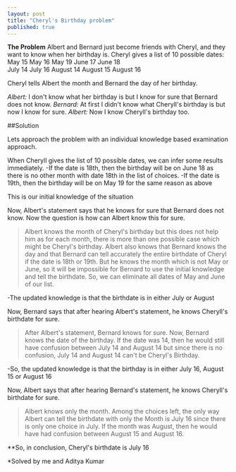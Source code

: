 ```yaml
---
layout: post
title: "Cheryl's Birthday problem"
published: true
---
```


**The Problem**
Albert and Bernard just become friends with Cheryl, and they want to know when her birthday is. Cheryl gives a list of 10 possible dates:
May 15	     May 16	     May 19
June 17		 June 18     
July 14		 July 16
August 14 	 August 15 	  August 16

Cheryl tells Albert the month and Bernard the day of her birthday.

*Albert:* I don't know what her birthday is but I know for sure that Bernard does not know.
*Bernard:* At first I didn't know what Cheryll's birthday is but now I know for sure.
*Albert:* Now I know Cheryll's birthday too.


##Solution

Lets approach the problem with an individual knowledge based examination approach.

When Cheryll gives the list of 10 possible dates, we can infer some results immediately.
-If the date is 18th, then the birthday will be on June 18 as there is no other month with date 18th in the list of choices.
-If the date is 19th, then the birthday will be on May 19 for the same reason as above

This is our initial knowledge of the situation

Now, Albert's statement says that he knows for sure that Bernard does not know.
Now the question is how can Albert know this for sure. 
> Albert knows the month of Cheryl's birthday but this does not help him as for each month, there is more than one possible case which might be Cheryl's birthday. Albert also knows that Bernard knows the day and that Bernard can tell accurately the entire birthdate of Cheryl if the date is 18th or 19th. But he knows the month which is not May or June, so it will be impossible for Bernard to use the initial knowledge and tell the birthdate. So, we can eliminate all dates of May and June of our list.

-The updated knowledge is that the birthdate is in either July or August

Now, Bernard says that after hearing Albert's statement, he knows Cheryll's birthdate for sure.

> After Albert's statement, Bernard knows for sure. Now, Bernard knows the date of the birthday. If the date was 14, then he would still have confusion between July 14 and August 14 but since there is no confusion, July 14 and August 14 can't be Cheryl's Birthday.

-So, the updated knowledge is that the birthday is in either July 16, August 15 or August 16

Now, Albert says that after hearing Bernard's statement, he knows Cheryll's birthdate for sure.

> Albert knows only the month. Among the choices left, the only way Albert can tell the birthdate with only the Month is July 16 since there is only one choice in July. If the month was August, then he would have had confusion between August 15 and August 16.

**So, in conclusion, Cheryl's birthdate is July 16

*Solved by me and Aditya Kumar